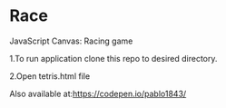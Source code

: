 # Race
JavaScript Canvas: Racing game

1.To run application clone this repo to desired directory.

2.Open tetris.html file

Also available at:https://codepen.io/pablo1843/